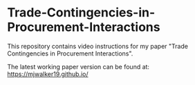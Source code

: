 # Trade-Contingencies-in-Procurement-Interactions
This repository contains video instructions for my paper "Trade Contingencies in Procurement Interactions".

The latest working paper version can be found at: https://mjwalker19.github.io/